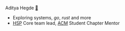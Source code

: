 
Aditya Hegde [🔗](https://adiheg.netlify.app/)

- Exploring systems, _go_, _rust_ and more
- [HSP](https://github.com/homebrew-ec-foss) Core team lead, [ACM](https://github.com/acmpesuecc) Student Chapter Mentor
